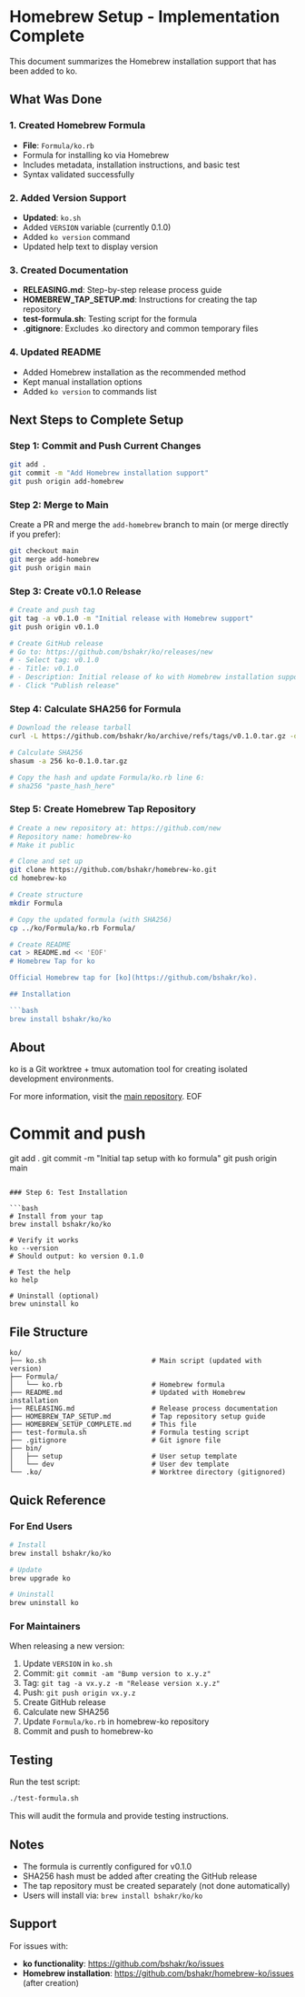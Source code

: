 # Homebrew Setup - Implementation Complete

This document summarizes the Homebrew installation support that has been added to ko.

## What Was Done

### 1. Created Homebrew Formula
- **File**: `Formula/ko.rb`
- Formula for installing ko via Homebrew
- Includes metadata, installation instructions, and basic test
- Syntax validated successfully

### 2. Added Version Support
- **Updated**: `ko.sh`
- Added `VERSION` variable (currently 0.1.0)
- Added `ko version` command
- Updated help text to display version

### 3. Created Documentation
- **RELEASING.md**: Step-by-step release process guide
- **HOMEBREW_TAP_SETUP.md**: Instructions for creating the tap repository
- **test-formula.sh**: Testing script for the formula
- **.gitignore**: Excludes .ko directory and common temporary files

### 4. Updated README
- Added Homebrew installation as the recommended method
- Kept manual installation options
- Added `ko version` to commands list

## Next Steps to Complete Setup

### Step 1: Commit and Push Current Changes

```bash
git add .
git commit -m "Add Homebrew installation support"
git push origin add-homebrew
```

### Step 2: Merge to Main

Create a PR and merge the `add-homebrew` branch to main (or merge directly if you prefer):

```bash
git checkout main
git merge add-homebrew
git push origin main
```

### Step 3: Create v0.1.0 Release

```bash
# Create and push tag
git tag -a v0.1.0 -m "Initial release with Homebrew support"
git push origin v0.1.0

# Create GitHub release
# Go to: https://github.com/bshakr/ko/releases/new
# - Select tag: v0.1.0
# - Title: v0.1.0
# - Description: Initial release of ko with Homebrew installation support
# - Click "Publish release"
```

### Step 4: Calculate SHA256 for Formula

```bash
# Download the release tarball
curl -L https://github.com/bshakr/ko/archive/refs/tags/v0.1.0.tar.gz -o ko-0.1.0.tar.gz

# Calculate SHA256
shasum -a 256 ko-0.1.0.tar.gz

# Copy the hash and update Formula/ko.rb line 6:
# sha256 "paste_hash_here"
```

### Step 5: Create Homebrew Tap Repository

```bash
# Create a new repository at: https://github.com/new
# Repository name: homebrew-ko
# Make it public

# Clone and set up
git clone https://github.com/bshakr/homebrew-ko.git
cd homebrew-ko

# Create structure
mkdir Formula

# Copy the updated formula (with SHA256)
cp ../ko/Formula/ko.rb Formula/

# Create README
cat > README.md << 'EOF'
# Homebrew Tap for ko

Official Homebrew tap for [ko](https://github.com/bshakr/ko).

## Installation

```bash
brew install bshakr/ko/ko
```

## About

ko is a Git worktree + tmux automation tool for creating isolated development environments.

For more information, visit the [main repository](https://github.com/bshakr/ko).
EOF

# Commit and push
git add .
git commit -m "Initial tap setup with ko formula"
git push origin main
```

### Step 6: Test Installation

```bash
# Install from your tap
brew install bshakr/ko/ko

# Verify it works
ko --version
# Should output: ko version 0.1.0

# Test the help
ko help

# Uninstall (optional)
brew uninstall ko
```

## File Structure

```
ko/
├── ko.sh                          # Main script (updated with version)
├── Formula/
│   └── ko.rb                      # Homebrew formula
├── README.md                      # Updated with Homebrew installation
├── RELEASING.md                   # Release process documentation
├── HOMEBREW_TAP_SETUP.md          # Tap repository setup guide
├── HOMEBREW_SETUP_COMPLETE.md     # This file
├── test-formula.sh                # Formula testing script
├── .gitignore                     # Git ignore file
├── bin/
│   ├── setup                      # User setup template
│   └── dev                        # User dev template
└── .ko/                           # Worktree directory (gitignored)
```

## Quick Reference

### For End Users

```bash
# Install
brew install bshakr/ko/ko

# Update
brew upgrade ko

# Uninstall
brew uninstall ko
```

### For Maintainers

When releasing a new version:

1. Update `VERSION` in `ko.sh`
2. Commit: `git commit -am "Bump version to x.y.z"`
3. Tag: `git tag -a vx.y.z -m "Release version x.y.z"`
4. Push: `git push origin vx.y.z`
5. Create GitHub release
6. Calculate new SHA256
7. Update `Formula/ko.rb` in homebrew-ko repository
8. Commit and push to homebrew-ko

## Testing

Run the test script:

```bash
./test-formula.sh
```

This will audit the formula and provide testing instructions.

## Notes

- The formula is currently configured for v0.1.0
- SHA256 hash must be added after creating the GitHub release
- The tap repository must be created separately (not done automatically)
- Users will install via: `brew install bshakr/ko/ko`

## Support

For issues with:
- **ko functionality**: https://github.com/bshakr/ko/issues
- **Homebrew installation**: https://github.com/bshakr/homebrew-ko/issues (after creation)
